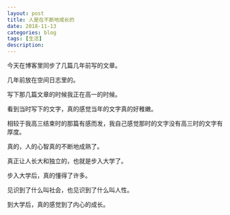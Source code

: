 ```yaml
---
layout: post
title: 人是在不断地成长的
date: 2018-11-13
categories: blog
tags: [生活]
description: 
---
```


今天在博客里同步了几篇几年前写的文章。

几年前放在空间日志里的。

写下那几篇文章的时候我正在高一的时候。

看到当时写下的文字，真的感觉当年的文字真的好稚嫩。

相较于我高三结束时的那篇有感而发，我自己感觉那时的文字没有高三时的文字有厚度。

真的，人的心智真的不断地成熟了。

真正让人长大和独立的，也就是步入大学了。

步入大学后，真的懂得了许多。

见识到了什么叫社会，也见识到了什么叫人性。


到大学后，真的感觉到了内心的成长。





